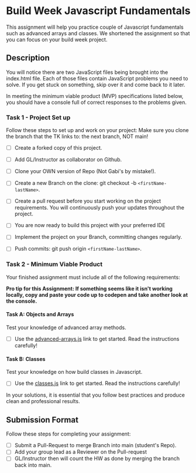 # Build Week Javascript Fundamentals

This assignment will help you practice couple of Javascript fundamentals such as advanced arrays and classes. We shortened the assignment so that you can focus on your build week project.


## Description

You will notice there are two JavaScript files being brought into the index.html file.  Each of those files contain JavaScript problems you need to solve.  If you get stuck on something, skip over it and come back to it later.

In meeting the minimum viable product (MVP) specifications listed below, you should have a console full of correct responses to the problems given.

### Task 1 - Project Set up

Follow these steps to set up and work on your project:
Make sure you clone the branch that the TK links to: the next branch, NOT main!

- [ ] Create a forked copy of this project.
- [ ] Add GL/Instructor as collaborator on Github.
- [ ] Clone your OWN version of Repo (Not Gabi's by mistake!).
- [ ] Create a new Branch on the clone: git checkout -b `<firstName-lastName>`.
- [ ] Create a pull request before you start working on the project requirements.  You will continuously push your updates throughout the project.
- [ ] You are now ready to build this project with your preferred IDE
- [ ] Implement the project on your Branch, committing changes regularly.
- [ ] Push commits: git push origin `<firstName-lastName>`.



### Task 2 - Minimum Viable Product

Your finished assignment must include all of the following requirements:

**Pro tip for this Assignment: If something seems like it isn't working locally, copy and paste your code up to codepen and take another look at the console.**

#### Task A: Objects and Arrays

Test your knowledge of advanced array methods.
* [ ] Use the [advanced-arrays.js](assignments/advanced_arrays.js) link to get started.  Read the instructions carefully!


#### Task B: Classes

Test your knowledge on how build classes in Javascript.
* [ ] Use the [classes.js](assignments/classes.js) link to get started. Read the instructions carefully!

In your solutions, it is essential that you follow best practices and produce clean and professional results.


## Submission Format

Follow these steps for completing your assignment:

- [ ] Submit a Pull-Request to merge <firstName-lastName> Branch into main (student's  Repo).
- [ ] Add your group lead as a Reviewer on the Pull-request
- [ ] GL/Instructor then will count the HW as done by  merging the branch back into main.